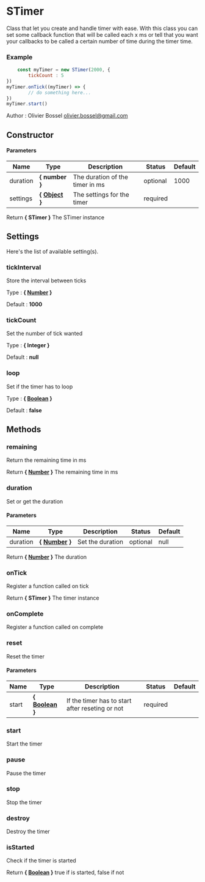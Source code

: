# STimer

Class that let you create and handle timer with ease.
With this class you can set some callback function that will be
called each x ms or tell that you want your callbacks to be called
a certain number of time during the timer time.


### Example
```js
	const myTimer = new STimer(2000, {
		tickCount : 5
})
myTimer.onTick((myTimer) => {
		// do something here...
})
myTimer.start()
```
Author : Olivier Bossel [olivier.bossel@gmail.com](mailto:olivier.bossel@gmail.com)


## Constructor


#### Parameters
Name  |  Type  |  Description  |  Status  |  Default
------------  |  ------------  |  ------------  |  ------------  |  ------------
duration  |  **{ number }**  |  The duration of the timer in ms  |  optional  |  1000
settings  |  **{ [Object](https://developer.mozilla.org/fr/docs/Web/JavaScript/Reference/Objets_globaux/Object) }**  |  The settings for the timer  |  required  |

Return **{ STimer }** The STimer instance




## Settings

Here's the list of available setting(s).

### tickInterval

Store the interval between ticks


Type : **{ [Number](https://developer.mozilla.org/fr/docs/Web/JavaScript/Reference/Objets_globaux/Number) }**

Default : **1000**


### tickCount

Set the number of tick wanted


Type : **{ Integer }**

Default : **null**


### loop

Set if the timer has to loop


Type : **{ [Boolean](https://developer.mozilla.org/fr/docs/Web/JavaScript/Reference/Objets_globaux/Boolean) }**

Default : **false**



## Methods


### remaining

Return the remaining time in ms

Return **{ [Number](https://developer.mozilla.org/fr/docs/Web/JavaScript/Reference/Objets_globaux/Number) }** The remaining time in ms


### duration

Set or get the duration


#### Parameters
Name  |  Type  |  Description  |  Status  |  Default
------------  |  ------------  |  ------------  |  ------------  |  ------------
duration  |  **{ [Number](https://developer.mozilla.org/fr/docs/Web/JavaScript/Reference/Objets_globaux/Number) }**  |  Set the duration  |  optional  |  null

Return **{ [Number](https://developer.mozilla.org/fr/docs/Web/JavaScript/Reference/Objets_globaux/Number) }** The duration


### onTick

Register a function called on tick

Return **{ STimer }** The timer instance


### onComplete

Register a function called on complete


### reset

Reset the timer


#### Parameters
Name  |  Type  |  Description  |  Status  |  Default
------------  |  ------------  |  ------------  |  ------------  |  ------------
start  |  **{ [Boolean](https://developer.mozilla.org/fr/docs/Web/JavaScript/Reference/Objets_globaux/Boolean) }**  |  If the timer has to start after reseting or not  |  required  |


### start

Start the timer


### pause

Pause the timer


### stop

Stop the timer


### destroy

Destroy the timer


### isStarted

Check if the timer is started

Return **{ [Boolean](https://developer.mozilla.org/fr/docs/Web/JavaScript/Reference/Objets_globaux/Boolean) }** true if is started, false if not